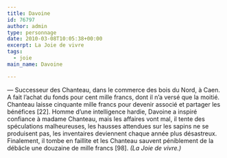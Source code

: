 ```yaml
---
title: Davoine
id: 76797
author: admin
type: personnage
date: 2010-03-08T10:05:38+00:00
excerpt: La Joie de vivre
tags:
  - joie
main_name: Davoine

---
```

— Successeur des Chanteau, dans le commerce des bois du Nord, à Caen. A fait l&rsquo;achat du fonds pour cent mille francs, dont il n&rsquo;a versé que la moitié. Chanteau laisse cinquante mille francs pour devenir associé et partager les bénéfices [22]. Homme d&rsquo;une intelligence hardie, Davoine a inspiré confiance à madame Chanteau, mais les affaires vont mal, il tente des spéculations malheureuses, les hausses attendues sur les sapins ne se produisent pas, les inventaires deviennent chaque année plus désastreux. Finalement, il tombe en faillite et les Chanteau sauvent péniblement de la débâcle une douzaine de mille francs [98]. _(La Joie de vivre.)_
